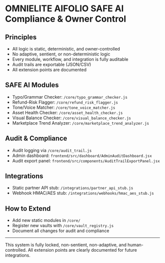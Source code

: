 # OMNIELITE AIFOLIO SAFE AI Compliance & Owner Control

## Principles

- All logic is static, deterministic, and owner-controlled
- No adaptive, sentient, or non-deterministic logic
- Every module, workflow, and integration is fully auditable
- Audit trails are exportable (JSON/CSV)
- All extension points are documented

## SAFE AI Modules

- Typo/Grammar Checker: `/core/typo_grammar_checker.js`
- Refund-Risk Flagger: `/core/refund_risk_flagger.js`
- Tone/Voice Matcher: `/core/tone_voice_matcher.js`
- Asset Health Checker: `/core/asset_health_checker.js`
- Visual Balance Checker: `/core/visual_balance_checker.js`
- Marketplace Trend Analyzer: `/core/marketplace_trend_analyzer.js`

## Audit & Compliance

- Audit logging via `/core/audit_trail.js`
- Admin dashboard: `frontend/src/dashboard/AdminAuditDashboard.jsx`
- Audit export panel: `frontend/src/components/AuditTrailExportPanel.jsx`

## Integrations

- Static partner API stub: `/integrations/partner_api_stub.js`
- Webhook HMAC/AES stub: `/integrations/webhooks/hmac_aes_stub.js`

## How to Extend

- Add new static modules in `/core/`
- Register new vaults with `/core/vault_registry.js`
- Document all changes for audit and compliance

---

This system is fully locked, non-sentient, non-adaptive, and human-controlled. All extension points are clearly documented for future integrations.
